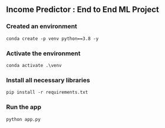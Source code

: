 ## Income Predictor : End to End ML Project

### Created an environment
```
conda create -p venv python==3.8 -y
```
### Activate the environment
```
conda activate .\venv
```
### Install all necessary libraries
```
pip install -r requirements.txt
```
### Run the app
```
python app.py
```
